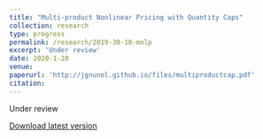 ```yaml
---
title: "Multi-product Nonlinear Pricing with Quantity Caps"
collection: research
type: progress
permalink: /research/2019-30-10-mnlp
excerpt: 'Under review'
date: 2020-1-20
venue: 
paperurl: 'http://jgnunol.github.io/files/multiproductcap.pdf'
citation: 
---
```

Under review 

[Download latest version](http://academicpages.github.io/files/paper1.pdf)
